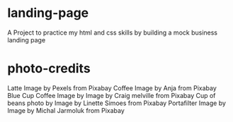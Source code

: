 # landing-page
A Project to practice my html and css skills by building a mock business landing page

# photo-credits
Latte Image by Pexels from Pixabay
Coffee Image by Anja from Pixabay
Blue Cup Coffee Image by Image by Craig melville from Pixabay
Cup of beans photo by Image by Linette Simoes from Pixabay
Portafilter Image by Image by Michal Jarmoluk from Pixabay
